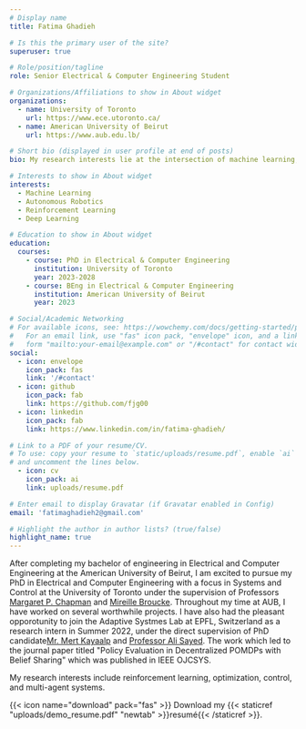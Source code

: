 ```yaml
---
# Display name
title: Fatima Ghadieh

# Is this the primary user of the site?
superuser: true

# Role/position/tagline
role: Senior Electrical & Computer Engineering Student

# Organizations/Affiliations to show in About widget
organizations:
  - name: University of Toronto
    url: https://www.ece.utoronto.ca/
  - name: American University of Beirut
    url: https://www.aub.edu.lb/

# Short bio (displayed in user profile at end of posts)
bio: My research interests lie at the intersection of machine learning, robotics, computer vision, control, optimization, and reinforcement learning.

# Interests to show in About widget
interests:
  - Machine Learning
  - Autonomous Robotics
  - Reinforcement Learning
  - Deep Learning

# Education to show in About widget
education:
  courses:
    - course: PhD in Electrical & Computer Engineering
      institution: University of Toronto
      year: 2023-2028
    - course: BEng in Electrical & Computer Engineering
      institution: American University of Beirut
      year: 2023

# Social/Academic Networking
# For available icons, see: https://wowchemy.com/docs/getting-started/page-builder/#icons
#   For an email link, use "fas" icon pack, "envelope" icon, and a link in the
#   form "mailto:your-email@example.com" or "/#contact" for contact widget.
social:
  - icon: envelope
    icon_pack: fas
    link: '/#contact'
  - icon: github
    icon_pack: fab
    link: https://github.com/fjg00
  - icon: linkedin
    icon_pack: fab
    link: https://www.linkedin.com/in/fatima-ghadieh/

# Link to a PDF of your resume/CV.
# To use: copy your resume to `static/uploads/resume.pdf`, enable `ai` icons in `params.toml`,
# and uncomment the lines below.
  - icon: cv
    icon_pack: ai
    link: uploads/resume.pdf

# Enter email to display Gravatar (if Gravatar enabled in Config)
email: 'fatimaghadieh2@gmail.com'

# Highlight the author in author lists? (true/false)
highlight_name: true
---
```


After completing my bachelor of engineering in Electrical and Computer Engineering at the American University of Beirut, I am excited to pursue my PhD in Electrical and Computer Engineering with a focus in Systems and Control at the University of Toronto under the supervision of Professors [Margaret P. Chapman]([url](https://www.control.utoronto.ca/~mchapman/)) and [Mireille Broucke]([url](https://www.control.utoronto.ca/~broucke/)). Throughout my time at AUB, I have worked on several worthwhile projects. I have also had the pleasant opporotunity to join the Adaptive Systmes Lab at EPFL, Switzerland as a research intern in Summer 2022, under the direct supervision of PhD candidate[Mr. Mert Kayaalp]([url](https://www.researchgate.net/profile/Mert-Kayaalp)) and [Professor Ali Sayed]([url](https://asl.epfl.ch/biography/)). The work which led to the journal paper titled "Policy Evaluation in Decentralized POMDPs with Belief Sharing" which was published in IEEE OJCSYS.

My research interests include reinforcement learning, optimization, control, and multi-agent systems.
   


{{< icon name="download" pack="fas" >}} Download my {{< staticref "uploads/demo_resume.pdf" "newtab" >}}resumé{{< /staticref >}}.
